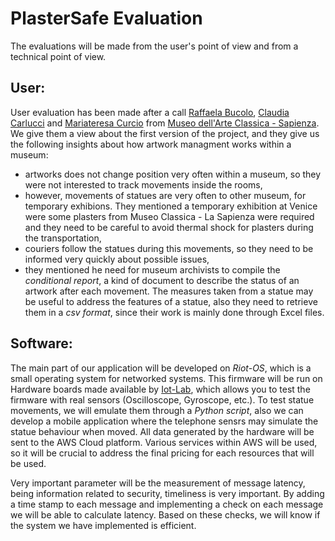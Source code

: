 # PlasterSafe Evaluation
The evaluations will be made from the user's point of view and from a technical point of view.

## User:
User evaluation has been made after a call [Raffaela Bucolo](http://www.antichita.uniroma1.it/en/content/bucolo-raffaella), [Claudia Carlucci](https://web.uniroma1.it/polomuseale/node/5582) and [Mariateresa Curcio](https://web.uniroma1.it/polomuseale/node/5583) from [Museo dell'Arte Classica - Sapienza](https://web.uniroma1.it/polomuseale/museo-arte-classica). We give them a view about the first version of the project, and they give us the following insights about how artwork managment works within a museum:
* artworks does not change position very often within a museum, so they were not interested to track movements inside the rooms,
* however, movements of statues are very often to other museum, for temporary exhibions. They mentioned a temporary exhibition at Venice were some plasters from Museo Classica - La Sapienza were required and they need to be careful to avoid thermal shock for plasters during the transportation,
* couriers follow the statues during this movements, so they need to be informed very quickly about possible issues,
* they mentioned he need for museum archivists to compile the *conditional report*, a kind of document to describe the status of an artwork after each movement. The measures taken from a statue may be useful to address the features of a statue, also they need to retrieve them in a *csv format*, since their work is mainly done through Excel files. 

## Software:
The main part of our application will be developed on *Riot-OS*, which is a small operating system for networked systems. This firmware will be run on Hardware boards made available by [Iot-Lab](https://www.iot-lab.info/hardware/m3/), which allows you to test the firmware with real sensors (Oscilloscope, Gyroscope, etc.). To test statue movements, we will emulate them through a *Python script*, also we can develop a mobile application where the telephone sensrs may simulate the statue behaviour when moved.
All data generated by the hardware will be sent to the AWS Cloud platform. Various services within AWS will be used, so it will be crucial to address the final pricing for each resources that will be used.

Very important parameter will be the measurement of message latency, being information related to security, timeliness is very important. By adding a time stamp to each message and implementing a check on each message we will be able to calculate latency. Based on these checks, we will know if the system we have implemented is efficient.

